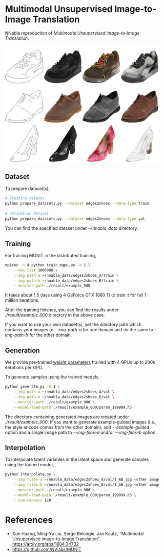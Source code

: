 # Multimodal Unsupervised Image-to-Image Translation

NNabla reproduction of *Multimodal Unsupervised Image-to-Image Translation*.


![](./images/000000-000.png)
![](./images/000010-000.png)
![](./images/000154-000.png)


## Dataset

To prepare dataset(s), 

```bash
# Training dataset
python prepare_datasets.py --dataset edges2shoes --data-type train

# Validation dataset
python prepare_datasets.py --dataset edges2shoes --data-type val

```

You can find the specified dataset under *~/nnabla_data* directory.


## Training

For training MUNIT in the distributed training, 

```bash
mpirun -n 4 python train_mgpu.py -b 1 \
	--max-iter 1000000 \
	--img-path-a ~/nnabla_data/edges2shoes_A/train \
	--img-path-b ~/nnabla_data/edges2shoes_B/train \
	--monitor-path ./result/example_000
```

It takes about 1.5 days using 4 GeForce GTX 1080 Ti to train it for full 1 million iterations.


After the training finishes, you can find the results under *./result/example_000* directory in the above case.

If you want to use your own dataset(s), set the directory path which contains your images to *--img-path-a* for one domain and do the same to *--img-path-b* for the other domain.


## Generation

We provide pre-trained [weight parameters](http://nnabla.org/pretrained-models/nnabla-examples/GANs/munit/param_199999.h5) trained with 4 GPUs up to 200k iterations per GPU.

To generate samples using the trained models, 

```bash
python generate.py -b 1 \
	--img-path-a ~/nnabla_data/edges2shoes_A/val \
	--img-path-b ~/nnabla_data/edges2shoes_B/val \
	--monitor-path ./result/example_000 \
	--model-load-path ./result/example_000/param_199999.h5
```

The directory containing generated images are created under *./result/example_000*. If you want to generate example-guided images (i.e., the style encode comes from the other domain), add *--example-guided* option and a single image path to *--img-files-a* and/or *--img-files-b* option.

## Interpolation

To interpolate latent variables in the latent space and generate samples using the trained model, 

```bash
python interpolate.py \
	--img-files-a ~/nnabla_data/edges2shoes_A/val/1_AB.jpg <other image files> \
	--img-files-b ~/nnabla_data/edges2shoes_B/val/1_AB.jpg <other image files> \
	--monitor-path ./result/example_000 \
	--model-load-path ./result/example_000/param_199999.h5 \
	--num-repeats 128
```


# References
- Xun Huang, Ming-Yu Liu, Serge Belongie, Jan Kautz, "Multimodal Unsupervised Image-to-Image Translation", https://arxiv.org/abs/1804.04732
- https://github.com/NVlabs/MUNIT


